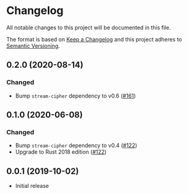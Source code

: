 # Changelog

All notable changes to this project will be documented in this file.

The format is based on [Keep a Changelog](https://keepachangelog.com/en/1.0.0/)
and this project adheres to [Semantic Versioning](https://semver.org/spec/v2.0.0.html).

## 0.2.0 (2020-08-14)
### Changed
- Bump `stream-cipher` dependency to v0.6 ([#161])

[#161]: https://github.com/RustCrypto/stream-ciphers/pull/161

## 0.1.0 (2020-06-08)
### Changed
- Bump `stream-cipher` dependency to v0.4 ([#122])
- Upgrade to Rust 2018 edition ([#122])

[#122]: https://github.com/RustCrypto/stream-ciphers/pull/122

## 0.0.1 (2019-10-02)
- Initial release
